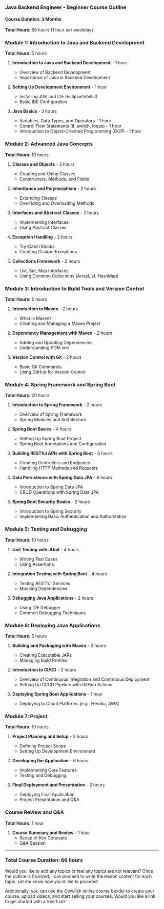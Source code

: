 ### Java Backend Engineer - Beginner Course Outline

#### Course Duration: 3 Months
**Total Hours**: 66 hours (1 hour per weekday)

### Module 1: Introduction to Java and Backend Development
**Total Hours**: 5 hours

1. **Introduction to Java and Backend Development** - 1 hour
   - Overview of Backend Development
   - Importance of Java in Backend Development

2. **Setting Up Development Environment** - 1 hour
   - Installing JDK and IDE (Eclipse/IntelliJ)
   - Basic IDE Configuration

3. **Java Basics** - 3 hours
   - Variables, Data Types, and Operators - 1 hour
   - Control Flow Statements (if, switch, loops) - 1 hour
   - Introduction to Object-Oriented Programming (OOP) - 1 hour

### Module 2: Advanced Java Concepts
**Total Hours**: 10 hours

1. **Classes and Objects** - 2 hours
   - Creating and Using Classes
   - Constructors, Methods, and Fields

2. **Inheritance and Polymorphism** - 2 hours
   - Extending Classes
   - Overriding and Overloading Methods

3. **Interfaces and Abstract Classes** - 2 hours
   - Implementing Interfaces
   - Using Abstract Classes

4. **Exception Handling** - 2 hours
   - Try-Catch Blocks
   - Creating Custom Exceptions

5. **Collections Framework** - 2 hours
   - List, Set, Map Interfaces
   - Using Common Collections (ArrayList, HashMap)

### Module 3: Introduction to Build Tools and Version Control
**Total Hours**: 6 hours

1. **Introduction to Maven** - 2 hours
   - What is Maven?
   - Creating and Managing a Maven Project

2. **Dependency Management with Maven** - 2 hours
   - Adding and Updating Dependencies
   - Understanding POM.xml

3. **Version Control with Git** - 2 hours
   - Basic Git Commands
   - Using GitHub for Version Control

### Module 4: Spring Framework and Spring Boot
**Total Hours**: 20 hours

1. **Introduction to Spring Framework** - 2 hours
   - Overview of Spring Framework
   - Spring Modules and Architecture

2. **Spring Boot Basics** - 4 hours
   - Setting Up Spring Boot Project
   - Spring Boot Annotations and Configuration

3. **Building RESTful APIs with Spring Boot** - 6 hours
   - Creating Controllers and Endpoints
   - Handling HTTP Methods and Requests

4. **Data Persistence with Spring Data JPA** - 6 hours
   - Introduction to Spring Data JPA
   - CRUD Operations with Spring Data JPA

5. **Spring Boot Security Basics** - 2 hours
   - Introduction to Spring Security
   - Implementing Basic Authentication and Authorization

### Module 5: Testing and Debugging
**Total Hours**: 10 hours

1. **Unit Testing with JUnit** - 4 hours
   - Writing Test Cases
   - Using Assertions

2. **Integration Testing with Spring Boot** - 4 hours
   - Testing RESTful Services
   - Mocking Dependencies

3. **Debugging Java Applications** - 2 hours
   - Using IDE Debugger
   - Common Debugging Techniques

### Module 6: Deploying Java Applications
**Total Hours**: 5 hours

1. **Building and Packaging with Maven** - 2 hours
   - Creating Executable JARs
   - Managing Build Profiles

2. **Introduction to CI/CD** - 2 hours
   - Overview of Continuous Integration and Continuous Deployment
   - Setting Up CI/CD Pipeline with GitHub Actions

3. **Deploying Spring Boot Applications** - 1 hour
   - Deploying to Cloud Platforms (e.g., Heroku, AWS)

### Module 7: Project
**Total Hours**: 10 hours

1. **Project Planning and Setup** - 2 hours
   - Defining Project Scope
   - Setting Up Development Environment

2. **Developing the Application** - 6 hours
   - Implementing Core Features
   - Testing and Debugging

3. **Final Deployment and Presentation** - 2 hours
   - Deploying Final Application
   - Project Presentation and Q&A

### Course Review and Q&A
**Total Hours**: 1 hour

1. **Course Summary and Review** - 1 hour
   - Recap of Key Concepts
   - Q&A Session

---

### Total Course Duration: 66 hours

Would you like to add any topics or feel any topics are not relevant? Once the outline is finalized, I can proceed to write the lesson content for each topic. Let me know how you'd like to proceed! 

Additionally, you can use the Owwlish online course builder to create your course, upload videos, and start selling your courses. Would you like a link to get started with a free trial?